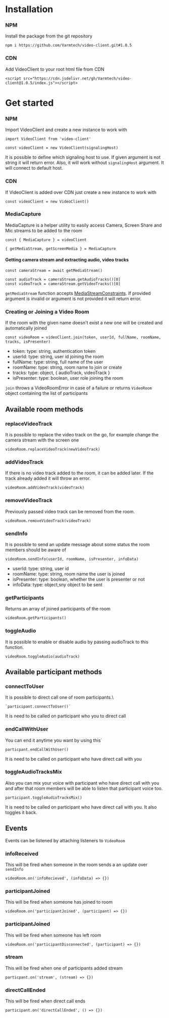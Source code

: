 # Installation

### NPM

Install the package from the git repository

    npm i https://github.com/Varmtech/video-client.git#1.0.5

### CDN

Add VideoClient to your root html file from CDN

    <script src="https://cdn.jsdelivr.net/gh/Varmtech/video-client@1.0.5/index.js"></script>

# Get started

### NPM

Import VideoClient and create a new instance to work with

    import VideoClient from 'video-client'
 
    const videoClient = new VideoClient(signalingHost)
    
It is possible to define which signaling host to use.
If given argument is not string it will return error.
Also, it will work without `signalingHost` argument.
It will connect to default host.

### CDN

If VideoClient is added over CDN just create a new instance to work with

    const videoClient = new VideoClient()

### MediaCapture

MediaCapture is a helper utility to easily access Camera, Screen Share and Mic streams to be added to the room

    const { MediaCapture } = videoClient

    { getMediaStream, getScreenMedia } = MediaCapture
 
#### Getting camera stream and extracting audio, video tracks

    const cameraStream = await getMediaStream()

    const audioTrack = cameraStream.getAudioTracks()[0]
    const videoTrack = cameraStream.getVideoTracks()[0]
 
`getMediaStream` function accepts [MediaStreamConstraints](https://developer.mozilla.org/en-US/docs/Web/API/MediaStreamConstraints).
If provided argument is invalid or argument is not provided it will return error.

### Creating or Joining a Video Room

If the room with the given name doesn't exist a new one will be created and automatically joined

    const videoRoom = videoClient.join(token, userId, fullName, roomName, tracks, isPresenter)

- token: type: string, authentication token 
- userId: type: string, user id joining the room
- fullName: type: string, full name of the user
- roomName: type: string, room name to join or create
- tracks: type: object, { audioTrack, videoTrack }
- isPresenter: type: boolean, user role joining the room
 
 `join` throws a VideoRoomError in case of a failure or returns `VideoRoom` object containing the list of participants

## Available room methods
  
### replaceVideoTrack

It is possible to replace the video track on the go, for example change the camera stream with the screen one

    videoRoom.replaceVideoTrack(newVideoTrack)
  

### addVideoTrack

If there is no video track added to the room, it can be added later.
If the track already added it will throw an error.

    videoRoom.addVideoTrack(videoTrack)
  
### removeVideoTrack

Previously passed video track can be removed from the room.

    videoRoom.removeVideoTrack(videoTrack)
  
### sendInfo

It is possible to send an update message about some status the room members should be aware of

    videoRoom.sendInfo(userId, roomName, isPresenter, infoData)
    
- userId: type: string, user id 
- roomName: type: string, room name the user is joined
- isPresenter: type: boolean, whether the user is presenter or not
- infoData: type: object,sny object to be sent

### getParticipants

Returns an array of joined participants of the room
  
    videoRoom.getParticipants()
    
### toggleAudio
It is possible to enable or disable audio by passing audioTrack to this function.

    videoRoom.toggleAudio(audioTrack)
## Available participant methods
### connectToUser
It is possible to direct call one of room participants.\

    `participant.connectToUser()`
    
It is need to be called on participant who you to direct call
### endCallWithUser
You can end it anytime you want by using this`

    particpant.endCallWithUser()
    
It is need to be called on participant who have direct call with you

### toggleAudioTracksMix
Also you can mix your voice with participant who have direct call with you and after that room members will be able to listen that participant voice too.

    participant.toggleAudioTracksMix()
    
It is need to be called on participant who have direct call with you.
It also toggles it back.
## Events
Events can be listened by attaching listeners to `VideoRoom`

### infoReceived
This will be fired when someone in the room sends a an update over `sendInfo`

    videoRoom.on('infoRecieved', (infoData) => {})
    
### participantJoined

This will be fired when someone has joined to room
    
    videoRoom.on('participantJoined', (participant) => {})
    
### participantJoined
This will be fired when someone has left room

    videoRoom.on('participantDisconnected', (participant) => {})
    
### stream
This will be fired when one of participants added stream

    particpant.on('stream', (stream) => {})
    
### directCallEnded
This will be fired when direct call ends

    participant.on('directCallEnded', () => {})
